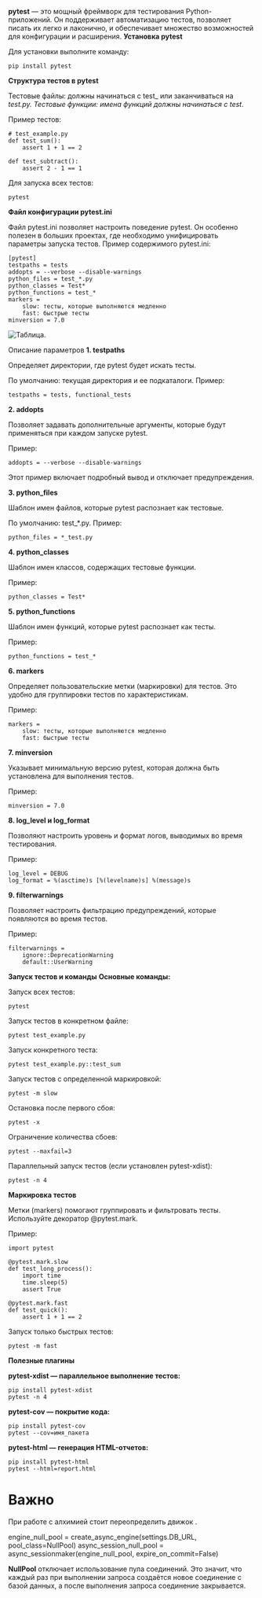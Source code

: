 **pytest** — это мощный фреймворк для тестирования Python-приложений. Он поддерживает автоматизацию тестов, позволяет писать их легко и лаконично, и обеспечивает множество возможностей для конфигурации и расширения.
**Установка pytest**

Для установки выполните команду: 
```angular2html
pip install pytest
```

**Структура тестов в pytest**

Тестовые файлы: должны начинаться с test_ или заканчиваться на _test.py.
Тестовые функции: имена функций должны начинаться с test_.

Пример тестов:
```angular2html
# test_example.py
def test_sum():
    assert 1 + 1 == 2

def test_subtract():
    assert 2 - 1 == 1
```

Для запуска всех тестов:
```angular2html
pytest
```

**Файл конфигурации pytest.ini**

Файл pytest.ini позволяет настроить поведение pytest. Он особенно полезен в больших проектах, где необходимо унифицировать параметры запуска тестов.
Пример содержимого pytest.ini:
```angular2html
[pytest]
testpaths = tests
addopts = --verbose --disable-warnings
python_files = test_*.py
python_classes = Test*
python_functions = test_*
markers =
    slow: тесты, которые выполняются медленно
    fast: быстрые тесты
minversion = 7.0
```

![Таблица.](images/2024-11-26_06-12.jpg)

Описание параметров
**1. testpaths**

Определяет директории, где pytest будет искать тесты.

По умолчанию: текущая директория и ее подкаталоги.
Пример:
```
testpaths = tests, functional_tests
```
**2. addopts**

Позволяет задавать дополнительные аргументы, которые будут применяться при каждом запуске pytest.

Пример:
```
addopts = --verbose --disable-warnings
```
Этот пример включает подробный вывод и отключает предупреждения.

**3. python_files**

Шаблон имен файлов, которые pytest распознает как тестовые.

По умолчанию: test_*.py.
Пример:
```
python_files = *_test.py
```
**4. python_classes**

Шаблон имен классов, содержащих тестовые функции.

Пример:
```
python_classes = Test*
```
**5. python_functions**

Шаблон имен функций, которые pytest распознает как тесты.

Пример:
```
python_functions = test_*
```
**6. markers**

Определяет пользовательские метки (маркировки) для тестов. Это удобно для группировки тестов по характеристикам.

Пример:
```
markers =
    slow: тесты, которые выполняются медленно
    fast: быстрые тесты
```
**7. minversion**

Указывает минимальную версию pytest, которая должна быть установлена для выполнения тестов.

Пример:
```
minversion = 7.0
```
**8. log_level и log_format**

Позволяют настроить уровень и формат логов, выводимых во время тестирования.

Пример:
```
log_level = DEBUG
log_format = %(asctime)s [%(levelname)s] %(message)s
```
**9. filterwarnings**

Позволяет настроить фильтрацию предупреждений, которые появляются во время тестов.

Пример:
```
filterwarnings =
    ignore::DeprecationWarning
    default::UserWarning
```

**Запуск тестов и команды**
**Основные команды:**

Запуск всех тестов:
```
pytest
```
Запуск тестов в конкретном файле:
```
pytest test_example.py
```
Запуск конкретного теста:
```
pytest test_example.py::test_sum
```
Запуск тестов с определенной маркировкой:
```
pytest -m slow
```
Остановка после первого сбоя:
```
pytest -x
```
Ограничение количества сбоев:
```
pytest --maxfail=3
```
Параллельный запуск тестов (если установлен pytest-xdist):
```
pytest -n 4
```

**Маркировка тестов**

Метки (markers) помогают группировать и фильтровать тесты. Используйте декоратор @pytest.mark.

Пример:
```angular2html
import pytest

@pytest.mark.slow
def test_long_process():
    import time
    time.sleep(5)
    assert True

@pytest.mark.fast
def test_quick():
    assert 1 + 1 == 2

```

Запуск только быстрых тестов:
```angular2html
pytest -m fast
```

**Полезные плагины**

**pytest-xdist — параллельное выполнение тестов:**
```
pip install pytest-xdist
pytest -n 4
```
**pytest-cov — покрытие кода:**
```
pip install pytest-cov
pytest --cov=имя_пакета
```
**pytest-html — генерация HTML-отчетов:**
```
pip install pytest-html
pytest --html=report.html
```
# Важно
При работе с алхимией стоит переопределить движок .

engine_null_pool = create_async_engine(settings.DB_URL, pool_class=NullPool)
async_session_null_pool = async_sessionmaker(engine_null_pool, expire_on_commit=False)

**NullPool** отключает использование пула соединений. Это значит, что каждый раз при выполнении запроса создаётся новое соединение с базой данных, а после выполнения запроса соединение закрывается.